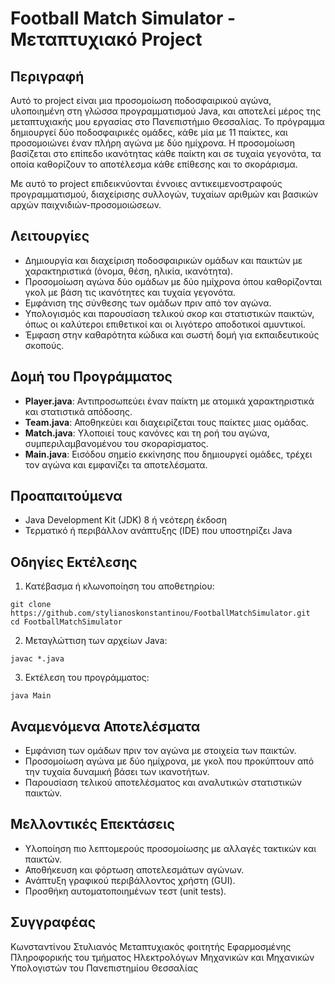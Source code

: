 # Football Match Simulator - Μεταπτυχιακό Project

## Περιγραφή
Αυτό το project είναι μια προσομοίωση ποδοσφαιρικού αγώνα, υλοποιημένη στη γλώσσα προγραμματισμού Java, και αποτελεί μέρος της μεταπτυχιακής μου εργασίας στο Πανεπιστήμιο Θεσσαλίας. Το πρόγραμμα δημιουργεί δύο ποδοσφαιρικές ομάδες, κάθε μία με 11 παίκτες, και προσομοιώνει έναν πλήρη αγώνα με δύο ημίχρονα. Η προσομοίωση βασίζεται στο επίπεδο ικανότητας κάθε παίκτη και σε τυχαία γεγονότα, τα οποία καθορίζουν το αποτέλεσμα κάθε επίθεσης και το σκοράρισμα.

Με αυτό το project επιδεικνύονται έννοιες αντικειμενοστραφούς προγραμματισμού, διαχείρισης συλλογών, τυχαίων αριθμών και βασικών αρχών παιχνιδιών-προσομοιώσεων.

## Λειτουργίες
- Δημιουργία και διαχείριση ποδοσφαιρικών ομάδων και παικτών με χαρακτηριστικά (όνομα, θέση, ηλικία, ικανότητα).
- Προσομοίωση αγώνα δύο ομάδων με δύο ημίχρονα όπου καθορίζονται γκολ με βάση τις ικανότητες και τυχαία γεγονότα.
- Εμφάνιση της σύνθεσης των ομάδων πριν από τον αγώνα.
- Υπολογισμός και παρουσίαση τελικού σκορ και στατιστικών παικτών, όπως οι καλύτεροι επιθετικοί και οι λιγότερο αποδοτικοί αμυντικοί.
- Έμφαση στην καθαρότητα κώδικα και σωστή δομή για εκπαιδευτικούς σκοπούς.

## Δομή του Προγράμματος
- **Player.java**: Αντιπροσωπεύει έναν παίκτη με ατομικά χαρακτηριστικά και στατιστικά απόδοσης.
- **Team.java**: Αποθηκεύει και διαχειρίζεται τους παίκτες μιας ομάδας.
- **Match.java**: Υλοποιεί τους κανόνες και τη ροή του αγώνα, συμπεριλαμβανομένου του σκοραρίσματος.
- **Main.java**: Εισόδου σημείο εκκίνησης που δημιουργεί ομάδες, τρέχει τον αγώνα και εμφανίζει τα αποτελέσματα.

## Προαπαιτούμενα
- Java Development Kit (JDK) 8 ή νεότερη έκδοση
- Τερματικό ή περιβάλλον ανάπτυξης (IDE) που υποστηρίζει Java

## Οδηγίες Εκτέλεσης

1. Κατέβασμα ή κλωνοποίηση του αποθετηρίου:
```
git clone https://github.com/stylianoskonstantinou/FootballMatchSimulator.git
cd FootballMatchSimulator
```

2. Μεταγλώττιση των αρχείων Java:
```
javac *.java
```

3. Εκτέλεση του προγράμματος:
```
java Main
```

## Αναμενόμενα Αποτελέσματα
- Εμφάνιση των ομάδων πριν τον αγώνα με στοιχεία των παικτών.
- Προσομοίωση αγώνα με δύο ημίχρονα, με γκολ που προκύπτουν από την τυχαία δυναμική βάσει των ικανοτήτων.
- Παρουσίαση τελικού αποτελέσματος και αναλυτικών στατιστικών παικτών.

## Μελλοντικές Επεκτάσεις
- Υλοποίηση πιο λεπτομερούς προσομοίωσης με αλλαγές τακτικών και παικτών.
- Αποθήκευση και φόρτωση αποτελεσμάτων αγώνων.
- Ανάπτυξη γραφικού περιβάλλοντος χρήστη (GUI).
- Προσθήκη αυτοματοποιημένων τεστ (unit tests).

## Συγγραφέας
Κωνσταντίνου Στυλιανός 
Μεταπτυχιακός φοιτητής Εφαρμοσμένης Πληροφορικής του τμήματος Ηλεκτρολόγων Μηχανικών και Μηχανικών Υπολογιστών του Πανεπιστημίου Θεσσαλίας



